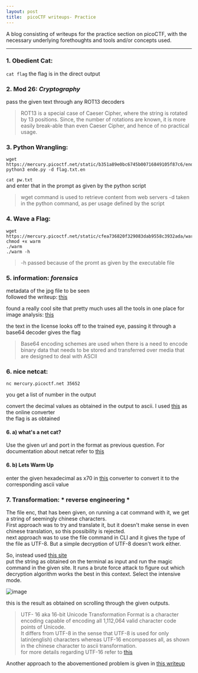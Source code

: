 ```yaml
---
layout: post
title:  picoCTF writeups- Practice
---
```



A blog consisting of writeups for the practice section on picoCTF, with the necessary underlying forethoughts and tools and/or concepts used.

---

### 1. Obedient Cat:  

```cat flag```
the flag is in the direct output  

### 2. Mod 26:  *Cryptography*  

pass the given text through any ROT13 decoders  

> ROT13 is a special case of Caeser Cipher, where the string is rotated by 13 positions. Since, the number of rotations are known, it is more easily break-able than even Caeser Cipher, and hence of no practical usage.  

### 3. Python Wrangling:  

```
wget https://mercury.picoctf.net/static/b351a89e0bc6745b00716849105f87c6/ende.py
python3 ende.py -d flag.txt.en
```

``` cat pw.txt ```  
and enter that in the prompt as given by the python script

> wget command is used to retrieve content from web servers
> -d taken in the python command, as per usage defined by the script  

### 4. Wave a Flag:  

``` 
wget https://mercury.picoctf.net/static/cfea736820f329083dab9558c3932ada/warm  
chmod +x warm  
./warm  
./warm -h
```  

> -h passed because of the promt as given by the executable file  


### 5. information:  *forensics*  

metadata of the jpg file to be seen  
followed the writeup: [this](https://ctftime.org/writeup/26973)  

found a really cool site that pretty much uses all the tools in one place for image analysis: [this](https://aperisolve.fr/96a7f666c0bf82891135e98c8c2e5bea)  

the text in the license looks off to the trained eye, passing it through a base64 decoder gives the flag  

> Base64 encoding schemes are used when there is a need to encode binary data that needs to be stored and transferred over media that are designed to deal with ASCII


### 6. nice netcat:   

``` nc mercury.picoctf.net 35652 ```

you get a list of number in the output  

convert the decimal values as obtained in the output to ascii. I used [this](https://onlineasciitools.com/convert-decimal-to-ascii) as the online converter  
the flag is as obtained

#### 6. a) what's a net cat?  

Use the given url and port in the format as previous question. For documentation about netcat refer to [this](https://linux.die.net/man/1/nc)  

#### 6. b) Lets Warm Up  

enter the given hexadecimal as x70 in [this](https://www.rapidtables.com/convert/number/hex-to-ascii.html) converter to convert it to the corresponding ascii value  


### 7. Transformation:  * reverse engineering *  

The file enc, that has been given, on running a cat command with it, we get a string of seemingly chinese characters.  
First approach was to try and translate it, but it doesn't make sense in even chinese translation, so this possibility is rejected.  
next approach was to use the file command in CLI and it gives the type of the file as UTF-8. But a simple decryption of UTF-8 doesn't work either.  

So, instead used [this site](https://gchq.github.io/CyberChef/)  
put the string as obtained on the terminal as input and run the magic command in the given site. It runs a brute force attack to figure out which decryption algorithm works the best in this context. Select the intensive mode.  

![image](https://user-images.githubusercontent.com/72693136/167391995-a6012262-efc1-4914-969a-78efefdfce68.png)

this is the result as obtained on scrolling through the given outputs.  

> UTF- 16 aka 16-bit Unicode Transformation Format is a character encoding capable of encoding all 1,112,064 valid character code points of Unicode.  
  It differs from UTF-8 in the sense that UTF-8 is used for only latin(english) characters whereas UTF-16 encompasses all, as shown in the chinese character to ascii   transformation.   
  for more details regarding UTF-16 refer to [this](https://en.wikipedia.org/wiki/UTF-16)  
  
Another approach to the abovementioned problem is given in [this writeup](https://github.com/vivian-dai/PicoCTF2021-Writeup/blob/main/Reverse%20Engineering/Transformation/Transformation.md)  


